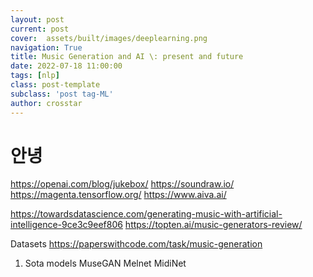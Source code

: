 ```yaml
---
layout: post
current: post
cover:  assets/built/images/deeplearning.png
navigation: True
title: Music Generation and AI \: present and future
date: 2022-07-18 11:00:00
tags: [nlp]
class: post-template
subclass: 'post tag-ML'
author: crosstar
---
```



# 안녕

https://openai.com/blog/jukebox/
https://soundraw.io/
https://magenta.tensorflow.org/
https://www.aiva.ai/

https://towardsdatascience.com/generating-music-with-artificial-intelligence-9ce3c9eef806
https://topten.ai/music-generators-review/

Datasets
https://paperswithcode.com/task/music-generation

1. Sota models
   MuseGAN
   Melnet
   MidiNet

